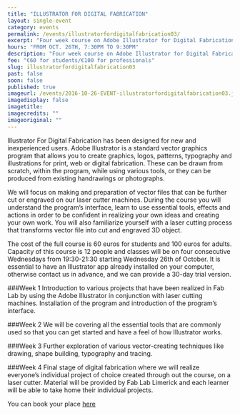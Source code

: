 ```yaml
---
title: "ILLUSTRATOR FOR DIGITAL FABRICATION"
layout: single-event
category: events
permalink: /events/illustratorfordigitalfabrication03/
excerpt: "Four week course on Adobe Illustrator for Digital Fabrication"
hours: "FROM OCT. 26TH, 7:30PM TO 9:30PM"
description: "Four week course on Adobe Illustrator for Digital Fabrication"
fee: "€60 for students/€100 for professionals"
slug: illustratorfordigitalfabrication03
past: false
soon: false
published: true
imageurl: /events/2016-10-26-EVENT-illustratorfordigitalfabrication03.jpg
imagedisplay: false
imagetitle:
imagecredits: ""
imageoriginal: ""
---
```


 Illustrator For Digital Fabrication has been designed for new and inexperienced users. Adobe Illustrator is a standard vector graphics program that allows you to create graphics, logos, patterns, typography and illustrations for print, web or digital fabrication.  These can be drawn from scratch, within the program, while using various tools, or they can be produced from existing handrawings or photographs.

We will focus on making and preparation of vector files that can be further cut or engraved on our laser cutter machines. During the course you will understand the program’s interface, learn to use essential tools, effects and actions in order to be confident in realizing your own ideas and creating your own work. You will also familiarize yourself with a laser cutting process that transforms vector file into cut and engraved 3D object. 

The cost of the full course is 60 euros for students and 100 euros for adults. Capacity of this course is 12 people and classes will be on four consecutive Wednesdays from 19:30-21:30 starting Wednesday 26th of October. It is essential to have an Illustrator app already installed on your computer, otherwise contact us in advance, and we can provide a 30-day trial version. 

###Week 1
Introduction to various projects that have been realized in Fab Lab by using the Adobe Illustrator in conjunction with laser cutting machines. Installation of the program and introduction of the program’s interface.

###Week 2
We will be covering all the essential tools that are commonly used so that you can get started and have a feel of how Illustrator works. 

###Week 3
Further exploration of various vector-creating techniques like drawing, shape building, typography and tracing.
 
###Week 4
Final stage of digital fabrication where we will realize everyone’s individual project of choice created through out the course, on a laser cutter. Material will be provided by Fab Lab Limerick and each learner will be able to take home their individual projects.

You can book your place [here](http://fablablimerick.ticketleap.com/illustratorfordigitalabrication03)
